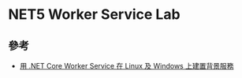 # NET5 Worker Service Lab

## 參考
* [用 .NET Core Worker Service 在 Linux 及 Windows 上建置背景服務](https://www.dotblogs.com.tw/supershowwei/2020/12/14/165426)
